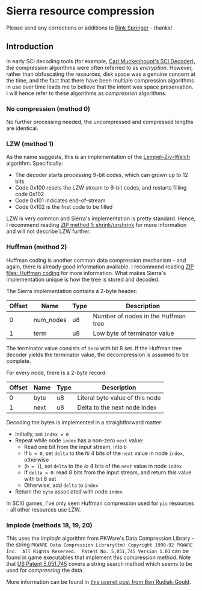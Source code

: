 # Sierra resource compression

Please send any corrections or additions to [Rink Springer](mailto:rink@rink.nu) - thanks!

## Introduction

In early SCI decoding tools (for example, [Carl Muckenhoupt's SCI Decoder](https://web.archive.org/web/20001012101109/www.escape.com/~baf/sci/)), the compression algorithms were often referred to as _encryption_. However, rather than obfuscating the resources, disk space was a genuine concern at the time, and the fact that there have been multiple compression algorithms in use over time leads me to believe that the intent was space preservation. I will hence refer to these algorithms as _compression_ algorithms.

### No compression (method 0)

No further processing needed, the uncompressed and compressed lengths are identical.

### LZW (method 1)

As the name suggests, this is an implementation of the [Lempel–Ziv–Welch](https://en.wikipedia.org/wiki/Lempel%E2%80%93Ziv%E2%80%93Welch) algorithm. Specifically:

- The decoder starts processing 9-bit codes, which can grown up to 12 bits
- Code 0x100 resets the LZW stream to 9-bit codes, and restarts filling code 0x102
- Code 0x101 indicates end-of-stream
- Code 0x102 is the first code to be filled

LZW is very common and Sierra's implementation is pretty standard. Hence, I recommend reading [ZIP method 1: shrink/unshrink](https://www.hanshq.net/zip2.html#shrink) for more information and will not describe LZW further.

### Huffman (method 2)

Huffman coding is another common data compression mechanism - and again, there is already good information available. I recommend reading [ZIP files: Huffman coding](https://www.hanshq.net/zip.html#huffman) for more information. What makes Sierra's implementation unique is how the tree is stored and decoded.

The Sierra implementation contains a 2-byte header: 

|Offset|Name     |Type|Description                                    |
|------|---------|----|-----------------------------------------------|
|0     |num_nodes|u8  |Number of nodes in the Huffman tree            |
|1     |term     |u8  |Low byte of terminator value                   |

The terminator value consists of `term` with bit 8 set. If the Huffman tree decoder yields the terminator value, the decompression is assumed to be complete.

For every node, there is a 2-byte record:

|Offset|Name     |Type|Description                                    |
|------|---------|----|-----------------------------------------------|
|0     |byte     |u8  |Literal byte value of this node                |
|1     |next     |u8  |Delta to the next node index                   |

Decoding the bytes is implemented in a straightforward matter:

- Initially, set `index = 0`
- Repeat while node `index` has a non-zero `next` value:
    - Read one bit from the input stream, into `b`
    - If `b = 0`, set `delta` to the _hi_ 4 bits of the `next` value in node `index`, otherwise
    - (`b = 1`), set `delta` to the _lo_ 4 bits of the `next` value in node `index`
    - If `delta = 0`: read 8 bits from the input stream, and return this value with bit 8 set
    - Otherwise, add `delta` to `index`
- Return the `byte` associated with node `index`

In SCI0 games, I've only seen Huffman compression used for `pic` resources - all other resources use LZW.

### Implode (methods 18, 19, 20)

This uses the _implode_ algorithm from PKWare's Data Compression Library - the string `PKWARE Data Compression Library(tm) Copyright 1990-92 PKWARE Inc.  All Rights Reserved.  Patent No. 5,051,745 Version 1.03` can be found in game executables that implement this compression method. Note that [US Patent 5.051.745](https://patents.google.com/patent/US5051745A/en) covers a string search method which seems to be used for _compressing_ the data.

More information can be found in [this usenet post from Ben Rudiak-Gould](https://groups.google.com/g/comp.compression/c/M5P064or93o/m/W1ca1-ad6kgJ).